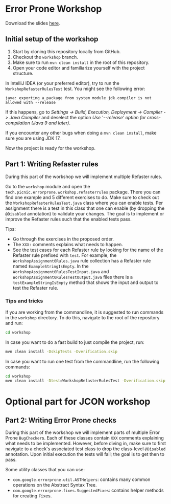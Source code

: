 # Error Prone Workshop

Download the slides [here][eps-workshop-jprime].

## Initial setup of the workshop

1. Start by cloning this repository locally from GitHub.
2. Checkout the `workshop` branch.
3. Make sure to run `mvn clean install` in the root of this repository.
4. Open your code editor and familiarize yourself with the project structure.

In IntelliJ IDEA (or your preferred editor), try to run the
`WorkshopRefasterRulesTest` test. You might see the following error:

```
java: exporting a package from system module jdk.compiler is not allowed with --release
```

If this happens, go to _Settings -> Build, Execution, Deployment -> Compiler ->
Java Compiler_ and deselect the option _Use '--release' option for
cross-compilation (Java 9 and later)_.

If you encounter any other bugs when doing a `mvn clean install`, make sure
you are using JDK 17.

Now the project is ready for the workshop.

## Part 1: Writing Refaster rules

During this part of the workshop we will implement multiple Refaster rules.

Go to the `workshop` module and open the
`tech.picnic.errorprone.workshop.refasterrules` package. There you can find one
example and 5 different exercises to do. Make sure to check out the
`WorkshopRefasterRulesTest.java` class where you can enable tests. Per
assignment there is a test in this class that one can enable (by dropping the
`@Disabled` annotation) to validate your changes. The goal is to implement or
improve the Refaster rules such that the enabled tests pass.

Tips:

* Go through the exercises in the proposed order.
* The `XXX:` comments explains what needs to happen.
* See the test cases for each Refaster rule by looking for the name of the
  Refaster rule prefixed with `test`. For example, the
  `WorkshopAssignment0Rules.java` rule collection has a Refaster rule named
  `ExampleStringIsEmpty`. In the `WorkshopAssignment0RulesTestInput.java` and
  `WorkshopAssignment0RulesTestOutput.java` files there is a
  `testExampleStringIsEmpty` method that shows the input and output to test the
  Refaster rule.

### Tips and tricks

If you are working from the commandline, it is suggested to run commands in the
`workshop` directory. To do this, navigate to the root of the repository and
run:
```bash
cd workshop
```

In case you want to do a fast build to just compile the project, run:
```bash
mvn clean install -DskipTests -Dverification.skip
```

In case you want to run one test from the commandline, run the following
commands:
```bash
cd workshop
mvn clean install -Dtest=WorkshopRefasterRulesTest -Dverification.skip
```

# Optional part for JCON workshop

## Part 2: Writing Error Prone checks

During this part of the workshop we will implement parts of multiple Error
Prone `BugChecker`s. Each of these classes contain `XXX` comments explaining
what needs to be implemented. However, before diving in, make sure to first
navigate to a check's associated test class to drop the class-level `@Disabled`
annotation. Upon initial execution the tests will fail; the goal is to get then
to pass.

Some utility classes that you can use:

* `com.google.errorprone.util.ASTHelpers`: contains many common operations on
  the Abstract Syntax Tree.
* `com.google.errorprone.fixes.SuggestedFixes`: contains helper methods for
  creating `Fix`es.

[eps-github]: https://github.com/PicnicSupermarket/error-prone-support
[eps-workshop-jprime]: https://drive.google.com/file/d/1BCs6tXKUSaatwSVqLeCx5QkZCVRtvw9k/view?usp=sharing
